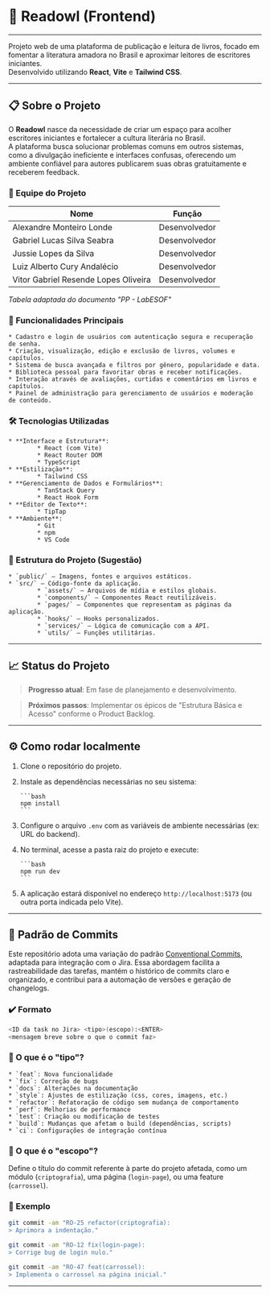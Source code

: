 # 🦉 Readowl (Frontend)

-----

Projeto web de uma plataforma de publicação e leitura de livros, focado em fomentar a literatura amadora no Brasil e aproximar leitores de escritores iniciantes.  
Desenvolvido utilizando **React**, **Vite** e **Tailwind CSS**.

-----

## 📋 Sobre o Projeto

O **Readowl** nasce da necessidade de criar um espaço para acolher escritores iniciantes e fortalecer a cultura literária no Brasil.  
A plataforma busca solucionar problemas comuns em outros sistemas, como a divulgação ineficiente e interfaces confusas, oferecendo um ambiente confiável para autores publicarem suas obras gratuitamente e receberem feedback.

### 👥 Equipe do Projeto

| Nome | Função |
|---|---|
| Alexandre Monteiro Londe | Desenvolvedor |
| Gabriel Lucas Silva Seabra | Desenvolvedor |
| Jussie Lopes da Silva | Desenvolvedor |
| Luiz Alberto Cury Andalécio | Desenvolvedor |
| Vitor Gabriel Resende Lopes Oliveira | Desenvolvedor |

*Tabela adaptada do documento "PP - LabESOF"*

### 🎯 Funcionalidades Principais

    * Cadastro e login de usuários com autenticação segura e recuperação de senha.
    * Criação, visualização, edição e exclusão de livros, volumes e capítulos.
    * Sistema de busca avançada e filtros por gênero, popularidade e data.
    * Biblioteca pessoal para favoritar obras e receber notificações.
    * Interação através de avaliações, curtidas e comentários em livros e capítulos.
    * Painel de administração para gerenciamento de usuários e moderação de conteúdo.

### 🛠️ Tecnologias Utilizadas

    * **Interface e Estrutura**:
            * React (com Vite)
            * React Router DOM
            * TypeScript
    * **Estilização**:
            * Tailwind CSS
    * **Gerenciamento de Dados e Formulários**:
            * TanStack Query
            * React Hook Form
    * **Editor de Texto**:
            * TipTap
    * **Ambiente**:
            * Git
            * npm
            * VS Code

### 📁 Estrutura do Projeto (Sugestão)

    * `public/` – Imagens, fontes e arquivos estáticos.
    * `src/` – Código-fonte da aplicação.
            * `assets/` – Arquivos de mídia e estilos globais.
            * `components/` – Componentes React reutilizáveis.
            * `pages/` – Componentes que representam as páginas da aplicação.
            * `hooks/` – Hooks personalizados.
            * `services/` – Lógica de comunicação com a API.
            * `utils/` – Funções utilitárias.

-----

## 📈 Status do Projeto

> **Progresso atual**: Em fase de planejamento e desenvolvimento.

> **Próximos passos**: Implementar os épicos de "Estrutura Básica e Acesso" conforme o Product Backlog.

-----

## ⚙️ Como rodar localmente

1.  Clone o repositório do projeto.

2.  Instale as dependências necessárias no seu sistema:

        ```bash
        npm install
        ```

3.  Configure o arquivo `.env` com as variáveis de ambiente necessárias (ex: URL do backend).

4.  No terminal, acesse a pasta raiz do projeto e execute:

        ```bash
        npm run dev
        ```

5.  A aplicação estará disponível no endereço `http://localhost:5173` (ou outra porta indicada pelo Vite).

-----

## 📓 Padrão de Commits

Este repositório adota uma variação do padrão [Conventional Commits](https://www.conventionalcommits.org/), adaptada para integração com o Jira. Essa abordagem facilita a rastreabilidade das tarefas, mantém o histórico de commits claro e organizado, e contribui para a automação de versões e geração de changelogs.

### ✔️ Formato

```bash
<ID da task no Jira> <tipo>(escopo):<ENTER>
<mensagem breve sobre o que o commit faz>
```

### 📍 O que é o "tipo"?

    * `feat`: Nova funcionalidade
    * `fix`: Correção de bugs
    * `docs`: Alterações na documentação
    * `style`: Ajustes de estilização (css, cores, imagens, etc.)
    * `refactor`: Refatoração de código sem mudança de comportamento
    * `perf`: Melhorias de performance
    * `test`: Criação ou modificação de testes
    * `build`: Mudanças que afetam o build (dependências, scripts)
    * `ci`: Configurações de integração contínua

### 📍 O que é o "escopo"?

Define o título do commit referente à parte do projeto afetada, como um módulo (`criptografia`), uma página (`login-page`), ou uma feature (`carrossel`).

### 📝 Exemplo

```bash
git commit -am "RO-25 refactor(criptografia):
> Aprimora a indentação."

git commit -am "RO-12 fix(login-page):
> Corrige bug de login nulo."

git commit -am "RO-47 feat(carrossel):
> Implementa o carrossel na página inicial."
```

-----
